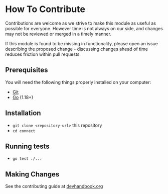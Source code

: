 # How To Contribute

Contributions are welcome as we strive to make this module as useful as
possible for everyone. However time is not always on our side, and changes may
not be reviewed or merged in a timely manner.

If this module is found to be missing in functionality, please open an issue
describing the proposed change - discussing changes ahead of time reduces
friction within pull requests.

## Prerequisites

You will need the following things properly installed on your computer:

- [Git](https://git-scm.com/)
- [Go](https://go.dev/) (1.18+)

## Installation

- `git clone <repository-url>` this repository
- `cd connect`

## Running tests

- `go test ./...`

## Making Changes

See the contributing guide at
[devhandbook.org](https://devhandbook.org/contributing)
